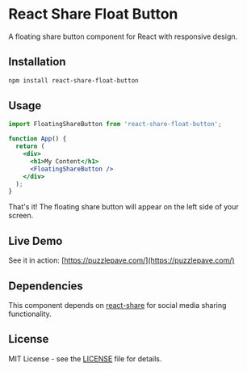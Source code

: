 # React Share Float Button

A floating share button component for React with responsive design.

## Installation

```bash
npm install react-share-float-button
```

## Usage

```jsx
import FloatingShareButton from 'react-share-float-button';

function App() {
  return (
    <div>
      <h1>My Content</h1>
      <FloatingShareButton />
    </div>
  );
}
```

That's it! The floating share button will appear on the left side of your screen.

## Live Demo

See it in action: [https://puzzlepave.com/](https://puzzlepave.com/)

## Dependencies

This component depends on [react-share](https://www.npmjs.com/package/react-share) for social media sharing functionality.

## License

MIT License - see the [LICENSE](LICENSE) file for details.
